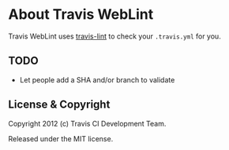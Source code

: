 # About Travis WebLint

Travis WebLint uses [travis-lint](https://github.com/travis-ci/travis-lint) to check your `.travis.yml` for you.


## TODO

* Let people add a SHA and/or branch to validate


## License & Copyright

Copyright 2012 (c) Travis CI Development Team.

Released under the MIT license.

